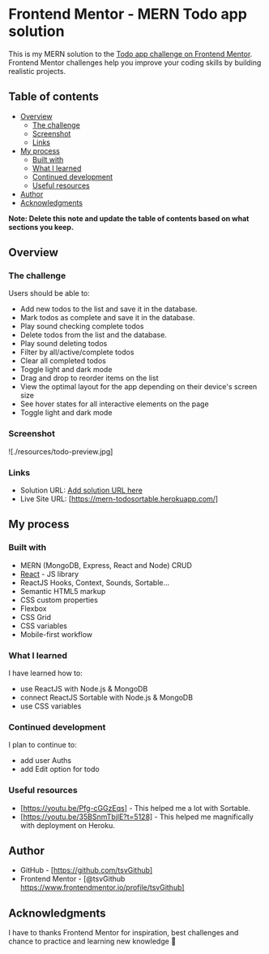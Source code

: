 # Frontend Mentor - MERN Todo app solution

This is my MERN solution to the [Todo app challenge on Frontend Mentor](https://www.frontendmentor.io/challenges/todo-app-Su1_KokOW). Frontend Mentor challenges help you improve your coding skills by building realistic projects.

## Table of contents

- [Overview](#overview)
  - [The challenge](#the-challenge)
  - [Screenshot](#screenshot)
  - [Links](#links)
- [My process](#my-process)
  - [Built with](#built-with)
  - [What I learned](#what-i-learned)
  - [Continued development](#continued-development)
  - [Useful resources](#useful-resources)
- [Author](#author)
- [Acknowledgments](#acknowledgments)

**Note: Delete this note and update the table of contents based on what sections you keep.**

## Overview

### The challenge

Users should be able to:

- Add new todos to the list and save it in the database.
- Mark todos as complete and save it in the database.
- Play sound checking complete todos
- Delete todos from the list and the database.
- Play sound deleting todos
- Filter by all/active/complete todos
- Clear all completed todos
- Toggle light and dark mode
- Drag and drop to reorder items on the list
- View the optimal layout for the app depending on their device's screen size
- See hover states for all interactive elements on the page
- Toggle light and dark mode

### Screenshot

![./resources/todo-preview.jpg]

### Links

- Solution URL: [Add solution URL here](https://your-solution-url.com)
- Live Site URL: [https://mern-todosortable.herokuapp.com/]

## My process

### Built with

- MERN (MongoDB, Express, React and Node) CRUD
- [React](https://reactjs.org/) - JS library
- ReactJS Hooks, Context, Sounds, Sortable...
- Semantic HTML5 markup
- CSS custom properties
- Flexbox
- CSS Grid
- CSS variables
- Mobile-first workflow

### What I learned

I have learned how to:

- use ReactJS with Node.js & MongoDB
- connect ReactJS Sortable with Node.js & MongoDB
- use CSS variables

### Continued development

I plan to continue to:

- add user Auths
- add Edit option for todo

### Useful resources

- [https://youtu.be/Pfg-cGGzEqs] - This helped me a lot with Sortable.
- [https://youtu.be/35BSnmTbjlE?t=5128] - This helped me magnifically with deployment on Heroku.

## Author

- GitHub - [https://github.com/tsvGithub]
- Frontend Mentor - [@tsvGithub https://www.frontendmentor.io/profile/tsvGithub]

## Acknowledgments

I have to thanks Frontend Mentor for inspiration, best challenges and chance to practice and learning new knowledge 🌹
